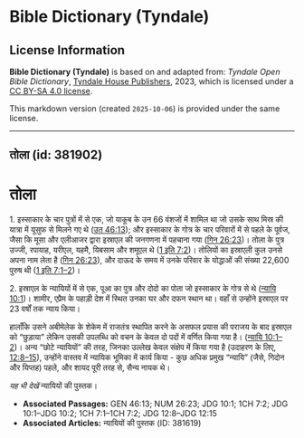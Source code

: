 # Bible Dictionary (Tyndale)

## License Information

**Bible Dictionary (Tyndale)** is based on and adapted from: _Tyndale Open Bible Dictionary_, [Tyndale House Publishers](https://tyndaleopenresources.com/), 2023, which is licensed under a [CC BY-SA 4.0 license](https://creativecommons.org/licenses/by-sa/4.0/legalcode.en).

This markdown version (created `2025-10-06`) is provided under the same license.



--------------------------------

## तोला (id: 381902)

तोला
====

1\. इस्साकार के चार पुत्रों में से एक, जो याकूब के उन 66 वंशजों में शामिल था जो उसके साथ मिस्र की यात्रा में यूसुफ से मिलने गए थे ([उत 46:13](https://ref.ly/Gen46:13)); और इस्साकार के गोत्र के चार परिवारों में से पहले के पूर्वज, जैसा कि मूसा और एलीआजर द्वारा इस्राएल की जनगणना में पहचाना गया ([गिन 26:23](https://ref.ly/Num26:23))। तोला के पुत्र उज्जी, रपायाह, यरीएल, यहमै, यिबसाम और शमूएल थे ([1 इति 7:2](https://ref.ly/1Chr7:2))। तोलियों का इस्राएली कुल उनसे अपना नाम लेता है ([गिन 26:23](https://ref.ly/Num26:23)), और दाऊद के समय में उनके परिवार के योद्धाओं की संख्या 22,600 पुरुष थी ([1 इति 7:1–2](https://ref.ly/1Chr7:1-1Chr7:2))।

2\. इस्राएल के न्यायियों में से एक, पूआ का पुत्र और दोदो का पोता जो इस्साकार के गोत्र से थे ([न्यायि 10:1](https://ref.ly/Judg10:1))। शामीर, एप्रैम के पहाड़ी देश में स्थित उनका घर और दफन स्थान था। वहाँ से उन्होंने इस्राएल पर 23 वर्षों तक न्याय किया।

हालाँकि उसने अबीमेलेक के शेकेम में राजतंत्र स्थापित करने के असफल प्रयास की पराजय के बाद इस्राएल को “छुड़ाया” लेकिन उसकी उपलब्धि को वचन के केवल दो पदों में वर्णित किया गया है। ([न्यायि 10:1–2](https://ref.ly/Judg10:1-Judg10:2))। अन्य “छोटे न्यायियों” की तरह, जिनका उल्लेख केवल संक्षेप में किया गया है (उदाहरण के लिए, [12:8–15](https://ref.ly/Judg12:8-Judg12:15)), उन्होंने वास्तव में न्यायिक भूमिका में कार्य किया \- कुछ अधिक प्रमुख “न्यायि” (जैसे, गिदोन और यिप्तह) पहले, और शायद पूरी तरह से, सैन्य नायक थे।

*यह भी देखें* न्यायियों की पुस्तक।

* **Associated Passages:** GEN 46:13; NUM 26:23; JDG 10:1; 1CH 7:2; JDG 10:1–JDG 10:2; 1CH 7:1–1CH 7:2; JDG 12:8–JDG 12:15
* **Associated Articles:** न्यायियों की पुस्तक  (ID: 381619)

